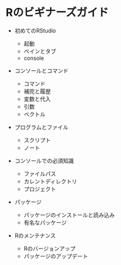 # Rのビギナーズガイド

- 初めてのRStudio
    - 起動
    - ペインとタブ
    - console

- コンソールとコマンド
    - コマンド
    - 補完と履歴
    - 変数と代入
    - 引数
    - ベクトル

- プログラムとファイル
    - スクリプト
    - ノート

- コンソールでの必須知識
    - ファイルパス
    - カレントディレクトリ
    - プロジェクト

- パッケージ
    - パッケージのインストールと読み込み
    - 有名なパッケージ

- Rのメンテナンス
    - Rのバージョンアップ
    - パッケージのアップデート



